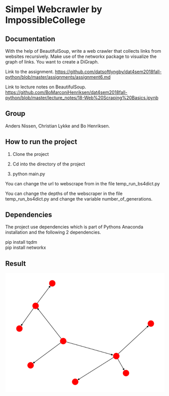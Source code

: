 # Simpel Webcrawler by ImpossibleCollege

## Documentation  
With the help of BeautifulSoup, write a web crawler that collects links from websites recursively. Make use of the networkx package to visualize the graph of links. You want to create a DiGraph.  

Link to the assignment. https://github.com/datsoftlyngby/dat4sem2018fall-python/blob/master/assignments/assignment6.md  

Link to lecture notes on BeautifulSoup. https://github.com/BoMarconiHenriksen/dat4sem2018fall-python/blob/master/lecture_notes/18-Web%20Scraping%20Basics.ipynb  

## Group
Anders Nissen, Christian Lykke and Bo Henriksen.  

## How to run the project
1. Clone the project

2. Cd into the directory of the project

3. python main.py

You can change the url to webscrape from in the file temp_run_bs4dict.py  

You can change the depths of the webscraper in the file temp_run_bs4dict.py and change the variable number_of_generations.  

## Dependencies
The project use dependencies which is part of Pythons Anaconda installation and the following 2 dependencies.

pip install tqdm  
pip install networkx  

## Result

![alt text](https://github.com/Weiqifan1/simpel_webcrawl/blob/developer/Figure_1_dont_delete.png)  
